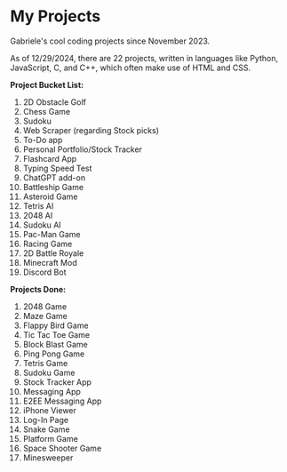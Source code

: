 # My Projects
Gabriele's cool coding projects since November 2023. 


As of 12/29/2024, there are 22 projects, written in languages like Python, JavaScript, C, and C++, which often make use of HTML and CSS.


**Project Bucket List:**

1. 2D Obstacle Golf
2. Chess Game
3. Sudoku
4. Web Scraper (regarding Stock picks)
5. To-Do app
6. Personal Portfolio/Stock Tracker
7. Flashcard App
8. Typing Speed Test
9. ChatGPT add-on
10. Battleship Game
11. Asteroid Game
12. Tetris AI
13. 2048 AI
14. Sudoku AI
15. Pac-Man Game
16. Racing Game
17. 2D Battle Royale
18. Minecraft Mod
19. Discord Bot



**Projects Done:**

1. 2048 Game
2. Maze Game
3. Flappy Bird Game
4. Tic Tac Toe Game
5. Block Blast Game
6. Ping Pong Game
7. Tetris Game
8. Sudoku Game
9. Stock Tracker App
10. Messaging App
11. E2EE Messaging App
12. iPhone Viewer
13. Log-In Page
14. Snake Game
15. Platform Game
16. Space Shooter Game
17. Minesweeper

